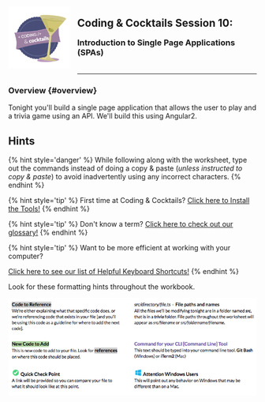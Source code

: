 <div>
    <img src="images/image47.png" style="float: left; margin: 0px 15px 15px 0px; height:125px;">
    <h2 style="display:inline-block;margin-top:1em;">Coding &amp; Cocktails Session 10:</h2>
    <h3 style="margin-top:0;margin-bottom:2em;">Introduction to Single Page Applications (SPAs)</h3>
</div>
<hr>

### Overview {#overview}

Tonight you'll build a single page application that allows the user to play and a trivia game using an API. We'll build this using Angular2.

## Hints

{% hint style='danger' %}
While following along with the worksheet, type out the commands instead of doing a copy & paste (_unless instructed to copy & paste_) to avoid inadvertently using any incorrect characters.
{% endhint %}

{% hint style='tip' %}
First time at Coding & Cocktails?   [Click here to Install the Tools!](http://bit.ly/CnCTheTools)
{% endhint %}

{% hint style='tip' %}
Don't know a term?   [Click here to check out our glossary!](http://bit.ly/CnCgloss)
{% endhint %}

{% hint style='tip' %}
Want to be more efficient at working with your computer?

[Click here to see our list of Helpful Keyboard Shortcuts!](/reference-helpful-keyboard-shortcuts.md)
{% endhint %}

Look for these formatting hints throughout the workbook.

![](images/33.png)